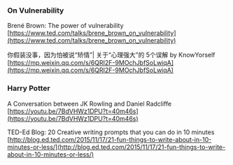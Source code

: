 ### On Vulnerability

Brené Brown: The power of vulnerability  
[https://www.ted.com/talks/brene_brown_on_vulnerability](https://www.ted.com/talks/brene_brown_on_vulnerability)

你假装没事，因为怕被说“矫情”| 关于“心理强大”的 5个误解 by KnowYorself  
[https://mp.weixin.qq.com/s/6QRI2F-9MOchJbfSoLwiqA](https://mp.weixin.qq.com/s/6QRI2F-9MOchJbfSoLwiqA)

### Harry Potter

A Conversation between JK Rowling and Daniel Radcliffe  
[https://youtu.be/7BdVHWz1DPU?t=40m46s](https://youtu.be/7BdVHWz1DPU?t=40m46s)

TED-Ed Blog: 20 Creative writing prompts that you can do in 10 minutes
[http://blog.ed.ted.com/2015/11/17/21-fun-things-to-write-about-in-10-minutes-or-less/](http://blog.ed.ted.com/2015/11/17/21-fun-things-to-write-about-in-10-minutes-or-less/)
